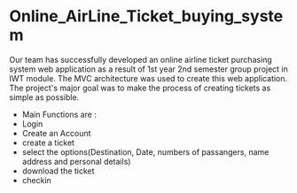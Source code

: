 # Online_AirLine_Ticket_buying_system
Our team has successfully developed an online airline ticket purchasing system web application as a result of 1st year 2nd semester group project in IWT module. The MVC architecture was used to create this web application. The project's major goal was to make the process of creating tickets as simple as possible.


 - Main Functions are :
- Login
- Create an Account
- create a ticket
- select the options(Destination, Date, numbers of passangers, name address and personal details) 
- download the ticket
- checkin

